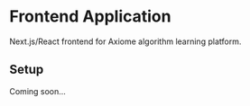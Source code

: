 # Frontend Application

Next.js/React frontend for Axiome algorithm learning platform.

## Setup
Coming soon...
